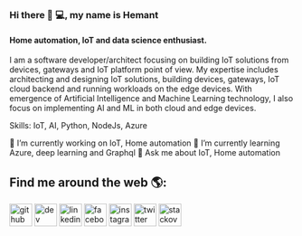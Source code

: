 ### Hi there 👋 💻, my name is Hemant
#### Home automation, IoT and data science enthusiast.
I am a software developer/architect focusing on building IoT solutions from devices, gateways and IoT platform point of view. My expertise includes architecting and designing IoT solutions, building devices, gateways, IoT cloud backend and running workloads on the edge devices.
With emergence of Artificial Intelligence and Machine Learning technology, I also focus on implementing AI and ML in both cloud and edge devices. 

Skills: IoT, AI, Python, NodeJs, Azure

🔭 I’m currently working on IoT, Home automation
🌱 I’m currently learning Azure, deep learning and Graphql 
💬 Ask me about IoT, Home automation

## Find me around the web 🌎:
[<img src='https://cdn.jsdelivr.net/npm/simple-icons@3.0.1/icons/github.svg' alt='github' height='40'>](https://github.com/hemantkamalakar)  [<img src='https://cdn.jsdelivr.net/npm/simple-icons@3.0.1/icons/dev-dot-to.svg' alt='dev' height='40'>](https://dev.to/hemantkamalakar)  [<img src='https://cdn.jsdelivr.net/npm/simple-icons@3.0.1/icons/linkedin.svg' alt='linkedin' height='40'>](https://www.linkedin.com/in/hemantkamalakar)  [<img src='https://cdn.jsdelivr.net/npm/simple-icons@3.0.1/icons/facebook.svg' alt='facebook' height='40'>](https://www.facebook.com/hemant.kamalakar)  [<img src='https://cdn.jsdelivr.net/npm/simple-icons@3.0.1/icons/instagram.svg' alt='instagram' height='40'>](https://www.instagram.com/hemantkamalakar)  [<img src='https://cdn.jsdelivr.net/npm/simple-icons@3.0.1/icons/twitter.svg' alt='twitter' height='40'>](https://twitter.com/hemantkamalakar)  [<img src='https://cdn.jsdelivr.net/npm/simple-icons@3.0.1/icons/stackoverflow.svg' alt='stackoverflow' height='40'>](https://stackoverflow.com/users/1509605/hemant-kamalakar)  
